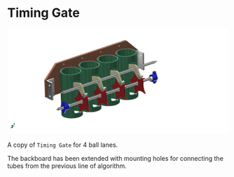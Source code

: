 # Timing Gate

![logo](https://github.com/jamesrussellt/Ball-Machine/blob/master/Images/Timing_Assy_4_Lanes.png)

A copy of `Timing Gate` for 4 ball lanes.

The backboard has been extended with mounting holes for connecting the tubes from the previous line of algorithm.
